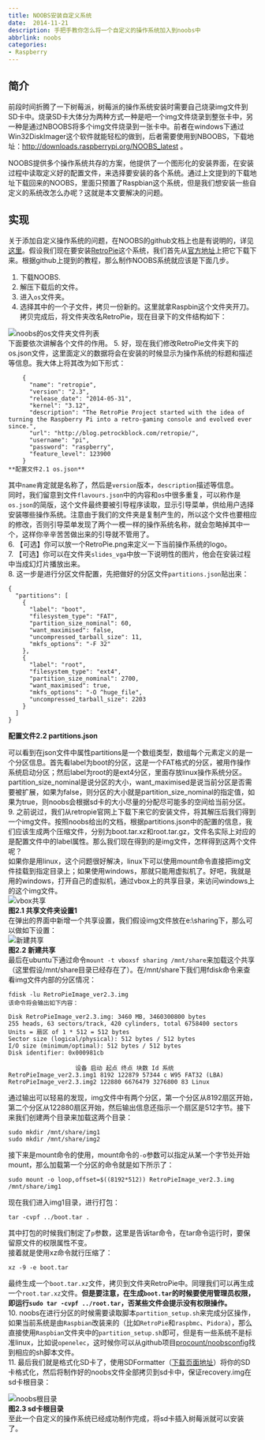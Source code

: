 ```yaml
---
title: NOOBS安装自定义系统
date:  2014-11-21
description: 手把手教你怎么将一个自定义的操作系统加入到noobs中
abbrlink: noobs
categories:
- Raspberry
---
```


## 简介
前段时间折腾了一下树莓派，树莓派的操作系统安装时需要自己烧录img文件到SD卡中。烧录SD卡大体分为两种方式一种是吧一个img文件烧录到整张卡中，另一种是通过NBOOBS将多个img文件烧录到一张卡中。前者在windows下通过Win32DiskImager这个软件就能轻松的做到，后者需要使用到NBOOBS，下载地址：http://downloads.raspberrypi.org/NOOBS_latest 。

NOOBS提供多个操作系统共存的方案，他提供了一个图形化的安装界面，在安装过程中读取定义好的配置文件，来选择要安装的各个系统。通过上文提到的下载地址下载回来的NOOBS，里面只预置了Raspbian这个系统，但是我们想安装一些自定义的系统改怎么办呢？这就是本文要解决的问题。

## 实现

关于添加自定义操作系统的问题，在NOOBS的github文档上也是有说明的，详见[这里](https://github.com/raspberrypi/noobs#how-to-create-a-custom-os-version)。假设我们现在要安装[RetroPie](http://blog.petrockblock.com/retropie/)这个系统，我们首先从[官方地址](http://blog.petrockblock.com/download/retropie-project-image/)上把它下载下来。根据github上提到的教程，那么制作NOOBS系统就应该是下面几步。

1. 下载NOOBS.
2. 解压下载后的文件。
3. 进入`os`文件夹。
4. 选择其中的一个子文件，拷贝一份新的。这里就拿Raspbin这个文件夹开刀。拷贝完成后，将文件夹改名RetroPie，现在目录下的文件结构如下：

![noobs的os文件夹文件列表](http://blog.whyun.com/images/noobs_os_dir.jpg "")  
下面要依次讲解各个文件的作用。
5. 好，现在我们修改RetroPie文件夹下的os.json文件，这里面定义的数据将会在安装的时候显示为操作系统的标题和描述等信息。我大体上将其改为如下形式：
		
		{
		  "name": "retropie",
		  "version": "2.3",
		  "release_date": "2014-05-31",
		  "kernel": "3.12",
		  "description": "The RetroPie Project started with the idea of turning the Raspberry Pi into a retro-gaming console and evolved ever since.",
		  "url": "http://blog.petrockblock.com/retropie/",
		  "username": "pi",
		  "password": "raspberry",
		  "feature_level": 123900
		}
	**配置文件2.1 os.json**

其中`name`肯定就是名称了，然后是`version`版本，`description`描述等信息。   
同时，我们留意到文件`flavours.json`中的内容和`os`中很多重复，可以称作是`os.json`的简版，这个文件最终要被引导程序读取，显示引导菜单，供给用户选择安装哪些操作系统。注意由于我们的文件夹是复制产生的，所以这个文件也要相应的修改，否则引导菜单发现了两个一模一样的操作系统名称，就会忽略掉其中一个，这样你辛辛苦苦做出来的引导就不管用了。  
6. 【可选】你可以放一个RetroPie.png来定义一下当前操作系统的logo。  
7. 【可选】你可以在文件夹`slides_vga`中放一下说明性的图片，他会在安装过程中当成幻灯片播放出来。  
8. 这一步是进行分区文件配置，先把做好的分区文件`partitions.json`贴出来：

	{
	  "partitions": [
	    {
	      "label": "boot",
	      "filesystem_type": "FAT",
	      "partition_size_nominal": 60,
	      "want_maximised": false,
	      "uncompressed_tarball_size": 11,
	      "mkfs_options": "-F 32"
	    },
	    {
	      "label": "root",
	      "filesystem_type": "ext4",
	      "partition_size_nominal": 2700,
	      "want_maximised": true,
	      "mkfs_options": "-O ^huge_file",
	      "uncompressed_tarball_size": 2203
	    }
	  ]
	}
**配置文件2.2 partitions.json**

可以看到在json文件中属性partitions是一个数组类型，数组每个元素定义的是一个分区信息。首先看label为boot的分区，这是一个FAT格式的分区，被用作操作系统启动分区；然后label为root的是ext4分区，里面存放linux操作系统分区。partition_size_nominal是说分区的大小，want_maximised是说当前分区是否需要被扩展，如果为false，则分区的大小就是partition_size_nominal的指定值，如果为true，则noobs会根据sd卡的大小尽量的分配尽可能多的空间给当前分区。   
9. 之前说过，我们从retropie官网上下载下来它的安装文件，将其解压后我们得到一个img文件。按照noobs给出的文档，根据partitions.json中的配置的信息，我们应该生成两个压缩文件，分别为boot.tar.xz和root.tar.gz，文件名实际上对应的是配置文件中的label属性。那么我们现在得到的是img文件，怎样得到这两个文件呢？  
	如果你是用linux，这个问题很好解决，linux下可以使用mount命令直接把img文件挂载到指定目录上；如果使用windows，那就只能用虚拟机了。好吧，我就是用的windows，打开自己的虚拟机，通过vbox上的共享目录，来访问windows上的这个img文件。  
	![vbox共享](http://blog.whyun.com/images/select_share.png)   
	**图2.1 共享文件夹设置1**  
	在弹出的界面中新增一个共享设置，我们假设img文件放在e:\sharing下，那么可以做如下设置：  
	![新建共享](http://blog.whyun.com/images/add_new_vbox_share.png)  
	**图2.2 新建共享**  
	最后在ubuntu下通过命令`mount -t vboxsf sharing /mnt/share`来加载这个共享（这里假设/mnt/share目录已经存在了）。在/mnt/share下我们用fdisk命令来查看img文件内部的分区情况：

	fdisk -lu RetroPieImage_ver2.3.img
	该命令将会输出如下内容：

	Disk RetroPieImage_ver2.3.img: 3460 MB, 3460300800 bytes
	255 heads, 63 sectors/track, 420 cylinders, total 6758400 sectors
	Units = 扇区 of 1 * 512 = 512 bytes
	Sector size (logical/physical): 512 bytes / 512 bytes
	I/O size (minimum/optimal): 512 bytes / 512 bytes
	Disk identifier: 0x000981cb
	
	                   设备 启动 起点 终点 块数 Id 系统
	RetroPieImage_ver2.3.img1 8192 122879 57344 c W95 FAT32 (LBA)
	RetroPieImage_ver2.3.img2 122880 6676479 3276800 83 Linux

通过输出可以轻易的发现，img文件中有两个分区，第一个分区从8192扇区开始，第二个分区从122880扇区开始，然后输出信息还指示一个扇区是512字节。接下来我们创建两个目录来加载这两个目录：
	
	sudo mkdir /mnt/share/img1
	sudo mkdir /mnt/share/img2
接下来是mount命令的使用，mount命令的`-o`参数可以指定从某一个字节处开始mount，那么加载第一个分区的命令就是如下所示了：

	sudo mount -o loop,offset=$((8192*512)) RetroPieImage_ver2.3.img /mnt/share/img1
现在我们进入img1目录，进行打包：

	tar -cvpf ../boot.tar .
其中打包的时候我们制定了`p`参数，这里是告诉tar命令，在tar命令运行时，要保留原文件的权限属性不变。  
接着就是使用xz命令就行压缩了：

	xz -9 -e boot.tar
最终生成一个`boot.tar.xz`文件，拷贝到文件夹RetroPie中。同理我们可以再生成一个`root.tar.xz`文件。**但是要注意，在生成`boot.tar`的时候要使用管理员权限，即运行`sudo tar -cvpf ../root.tar`，否某些文件会提示没有权限操作。**  
10. noobs在进行分区的时候需要读取脚本`partition_setup.sh`来完成分区操作，如果当前系统是由`Raspbian`改装来的（比如`RetroPie`和`raspbmc`、`Pidora`），那么直接使用`Raspbian`文件夹中的`partition_setup.sh`即可，但是有一些系统不是标准linux，比如说`openelec`，这时候你可以从github项目[procount/noobsconfig](https://github.com/procount/noobsconfig "")找到相应的sh脚本文件。  
11. 最后我们就是格式化SD卡了，使用SDFormatter（[下载页面地址](https://www.sdcard.org/chs/downloads/formatter_4/)）将你的SD卡格式化，然后将制作好的noobs文件全部拷贝到sd卡中，保证recovery.img在sd卡根目录：

![noobs根目录](http://blog.whyun.com/images/noobs_files.jpg)  
**图2.3 sd卡根目录**  
至此一个自定义的操作系统已经成功制作完成，将sd卡插入树莓派就可以安装了。

